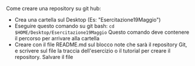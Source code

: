 Come creare una repository su git hub:
- Crea una cartella sul Desktop (Es: "Esercitazione19Maggio")
- Eseguire questo comando su git bash:
```cd $HOME/Desktop/Esercitazione19Maggio```
Questo comando deve contenere il percorso per arrivare alla cartella
- Creare con il file README.md sul blocco note che sarà il repository Git, e scrivere sul file la traccia dell'esercizio o il tutorial per creare il repository. Salvare il file
